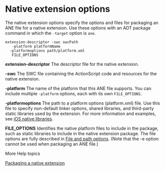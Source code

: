 # Native extension options

<div>

The native extension options specify the options and files for packaging an ANE
file for a native extension. Use these options with an ADT package command in
which the `-target` option is `ane`.

    extension-descriptor -swc swcPath
       -platform platformName
      -platformoptions path/platform.xml
       FILE_OPTIONS

**extension-descriptor** The descriptor file for the native extension.

**-swc** The SWC file containing the ActionScript code and resources for the
native extension.

**-platform** The name of the platform that this ANE file supports. You can
include multiple `-platform` options, each with its own `FILE_OPTIONS`.

**-platformoptions** The path to a platform options (platform.xml) file. Use
this file to specify non-default linker options, shared libraries, and
third-party static libraries used by the extension. For more information and
examples, see
[iOS native libraries](http://help.adobe.com/en_US/air/extensions/WSdb11516da818ea8d49ce0fe713341ed67cf-7fff.html).

**FILE_OPTIONS** Identifies the native platform files to include in the package,
such as static libraries to include in the native extension package. The file
options are fully described in
[File and path options](WS901d38e593cd1bac1e63e3d128fc240122-7ff2.html). (Note
that the -e option cannot be used when packaging an ANE file.)

</div>

<div>

<div>

More Help topics

</div>

<div>

</div>

[Packaging a native extension](http://www.adobe.com/go/learn_package_native_extension_en "http://www.adobe.com/go/learn_package_native_extension_en")

<div>



</div>

</div>
